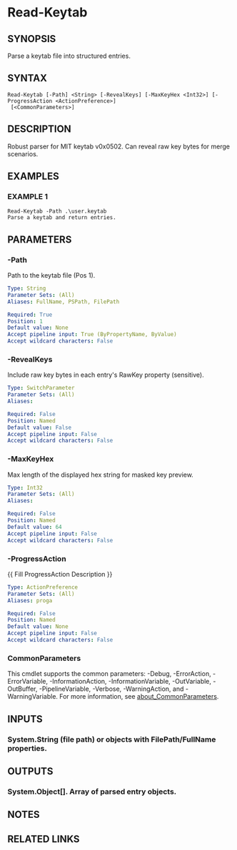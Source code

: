 ﻿---
external help file: STKeytab-help.xml
Module Name: STKeytab
online version:
schema: 2.0.0
---

# Read-Keytab

## SYNOPSIS
Parse a keytab file into structured entries.

## SYNTAX

```
Read-Keytab [-Path] <String> [-RevealKeys] [-MaxKeyHex <Int32>] [-ProgressAction <ActionPreference>]
 [<CommonParameters>]
```

## DESCRIPTION
Robust parser for MIT keytab v0x0502.
Can reveal raw key bytes for merge scenarios.

## EXAMPLES

### EXAMPLE 1
```
Read-Keytab -Path .\user.keytab
Parse a keytab and return entries.
```

## PARAMETERS

### -Path
Path to the keytab file (Pos 1).

```yaml
Type: String
Parameter Sets: (All)
Aliases: FullName, PSPath, FilePath

Required: True
Position: 1
Default value: None
Accept pipeline input: True (ByPropertyName, ByValue)
Accept wildcard characters: False
```

### -RevealKeys
Include raw key bytes in each entry's RawKey property (sensitive).

```yaml
Type: SwitchParameter
Parameter Sets: (All)
Aliases:

Required: False
Position: Named
Default value: False
Accept pipeline input: False
Accept wildcard characters: False
```

### -MaxKeyHex
Max length of the displayed hex string for masked key preview.

```yaml
Type: Int32
Parameter Sets: (All)
Aliases:

Required: False
Position: Named
Default value: 64
Accept pipeline input: False
Accept wildcard characters: False
```

### -ProgressAction
{{ Fill ProgressAction Description }}

```yaml
Type: ActionPreference
Parameter Sets: (All)
Aliases: proga

Required: False
Position: Named
Default value: None
Accept pipeline input: False
Accept wildcard characters: False
```

### CommonParameters
This cmdlet supports the common parameters: -Debug, -ErrorAction, -ErrorVariable, -InformationAction, -InformationVariable, -OutVariable, -OutBuffer, -PipelineVariable, -Verbose, -WarningAction, and -WarningVariable. For more information, see [about_CommonParameters](http://go.microsoft.com/fwlink/?LinkID=113216).

## INPUTS

### System.String (file path) or objects with FilePath/FullName properties.
## OUTPUTS

### System.Object[]. Array of parsed entry objects.
## NOTES

## RELATED LINKS
